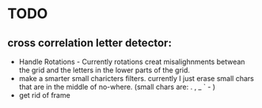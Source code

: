 # TODO

## cross correlation letter detector:

- Handle Rotations - Currently rotations creat misalighnments betwean the grid and the letters in the lower parts of the grid.
- make a smarter small charicters filters. currently I just erase small chars that are in the middle of no-where. (small chars are:  . , _ ` - )
- get rid of frame